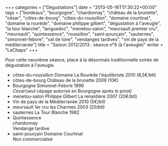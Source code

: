 +++
categories = ["Dégustations"]
date = "2013-05-16T17:30:22+00:00"
tags = ["bordeaux", "bourgogne", "chardonnay", "château de la brunette", "césar", "côtes-de-bourg", "côtes-du-roussillon", "domaine courtinat", "domaine la rourède", "domaine philippe gilbert", "dégustation à l'aveugle", "la tour blanche", "languedoc", "menetou-salon", "meursault premier cru", "meursault", "quintessence", "roussillon", "saint-pourçain", "sauternes", "simonnet-febvre", "val de loire", "vendanges tardives", "vin de pays de la méditerranée"] 
title = "Saison 2012/2013 : séance n°9 (à l'aveugle)"
writer = "LeChaps"
+++

Pour cette neuvième séance, place à la désormais traditionnelle soirée de dégustation à l'aveugle.

* côtes-du-roussillon Domaine La Rourède l'équilibriste 2010 (8,5€/btl) <i class="fa fa-plus-circle"></i>
* côtes-de-bourg Château de la brunette 2009 (10€)
* Bourgogne Simonnet-Febvre 1999  
_César_(seul cépage autorisé en Bourgogne après le pinot)
* menetou-salon Philippe Gilbert La renardière 2007 (20€/btl) <i class="fa fa-plus-circle"></i>
* Vin de pays de la Méditerranée 2010 (5€/btl)
* meursault 1er cru les Charmes 2003 (20/btl)
* sauternes La Tour Blanche 1982
* Quintessence  
_chardonnay_  
Vendange tardive
* saint-pourçain Domaine Courtinat <i class="fa fa-plus-circle"></i> <i class="fa fa-plus-circle"></i>  
Non commercialisé
